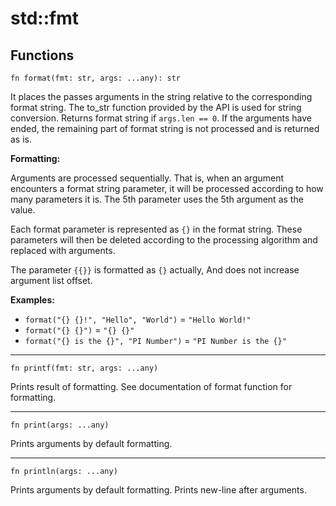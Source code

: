 # std::fmt

## Functions
```jule
fn format(fmt: str, args: ...any): str
```
It places the passes arguments in the string relative to the corresponding format string. The to_str function provided by the API is used for string conversion. Returns format string if `args.len == 0`. If the arguments have ended, the remaining part of format string is not processed and is returned as is.

**Formatting:**

Arguments are processed sequentially. That is, when an argument encounters a format string parameter, it will be processed according to how many parameters it is. The 5th parameter uses the 5th argument as the value.

Each format parameter is represented as `{}` in the format string. These parameters will then be deleted according to the processing algorithm and replaced with arguments.

The parameter `{{}}` is formatted as `{}` actually,
And does not increase argument list offset.

**Examples:**

- `format("{} {}!", "Hello", "World")` = `"Hello World!"`
- `format("{} {}")` = `"{} {}"`
- `format("{} is the {}", "PI Number")` = `"PI Number is the {}"`

---

```jule
fn printf(fmt: str, args: ...any)
```
Prints result of formatting. See documentation of format function for formatting.

---

```jule
fn print(args: ...any)
```
Prints arguments by default formatting.

---

```jule
fn println(args: ...any)
```
Prints arguments by default formatting.
Prints new-line after arguments.
